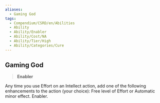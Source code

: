 ```yaml
---
aliases:
  - Gaming God
tags:
  - Compendium/CSRD/en/Abilities
  - Ability
  - Ability/Enabler
  - Ability/Cost/NA
  - Ability/Tier/High
  - Ability/Categories/Cure
---
```

  
    
## Gaming God    
>**Enabler**  
    
Any time you use Effort on an Intellect action, add one of the following enhancements to the action (your choice): Free level of Effort or Automatic minor effect. Enabler.